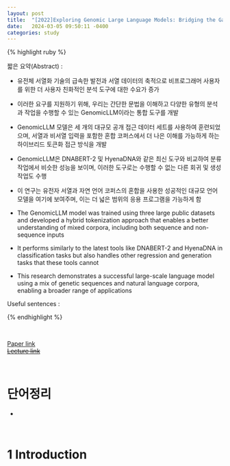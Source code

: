 ```yaml
---
layout: post
title:  "[2022]Exploring Genomic Large Language Models: Bridging the Gap between Natural Language and Gene Sequences"  
date:   2024-03-05 09:50:11 -0400
categories: study
---
```


{% highlight ruby %}


짧은 요약(Abstract) :    

* 유전체 서열화 기술의 급속한 발전과 서열 데이터의 축적으로 비프로그래머 사용자를 위한 더 사용자 친화적인 분석 도구에 대한 수요가 증가
* 이러한 요구를 지원하기 위해, 우리는 간단한 문법을 이해하고 다양한 유형의 분석과 작업을 수행할 수 있는 GenomicLLM이라는 통합 도구를 개발
* GenomicLLM 모델은 세 개의 대규모 공개 접근 데이터 세트를 사용하여 훈련되었으며, 서열과 비서열 입력을 포함한 혼합 코퍼스에서 더 나은 이해를 가능하게 하는 하이브리드 토큰화 접근 방식을 개발
* GenomicLLM은 DNABERT-2 및 HyenaDNA와 같은 최신 도구와 비교하여 분류 작업에서 비슷한 성능을 보이며, 이러한 도구로는 수행할 수 없는 다른 회귀 및 생성 작업도 수행
* 이 연구는 유전자 서열과 자연 언어 코퍼스의 혼합을 사용한 성공적인 대규모 언어 모델을 여기에 보여주며, 이는 더 넓은 범위의 응용 프로그램을 가능하게 함  



* The GenomicLLM model was trained using three large public datasets and developed a hybrid tokenization approach that enables a better understanding of mixed corpora, including both sequence and non-sequence inputs
* It performs similarly to the latest tools like DNABERT-2 and HyenaDNA in classification tasks but also handles other regression and generation tasks that these tools cannot
* This research demonstrates a successful large-scale language model using a mix of genetic sequences and natural language corpora, enabling a broader range of applications

Useful sentences :  


{% endhighlight %}  

<br/>

[Paper link](https://drive.google.com/drive/folders/1pXeZ2Wl2c3Xr0ZELw-cSFVW34nR8WPYQ?usp=sharing)  
[~~Lecture link~~]()  

<br/>

# 단어정리  
* 
<br/>

# 1 Introduction  
